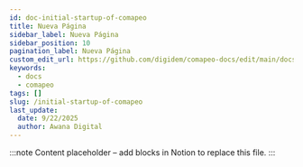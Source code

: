 ```yaml
---
id: doc-initial-startup-of-comapeo
title: Nueva Página
sidebar_label: Nueva Página
sidebar_position: 10
pagination_label: Nueva Página
custom_edit_url: https://github.com/digidem/comapeo-docs/edit/main/docs/getting-started-essentials/initial-startup-of-comapeo.md
keywords:
  - docs
  - comapeo
tags: []
slug: /initial-startup-of-comapeo
last_update:
  date: 9/22/2025
  author: Awana Digital
---
```


<!-- Placeholder content generated automatically because the Notion page is missing a Website Block. -->

:::note
Content placeholder – add blocks in Notion to replace this file.
:::
